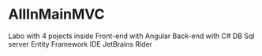 # AllInMainMVC
Labo with 4 pojects inside
Front-end with Angular
Back-end with C# 
DB Sql server 
Entity Framework
IDE JetBrains Rider
